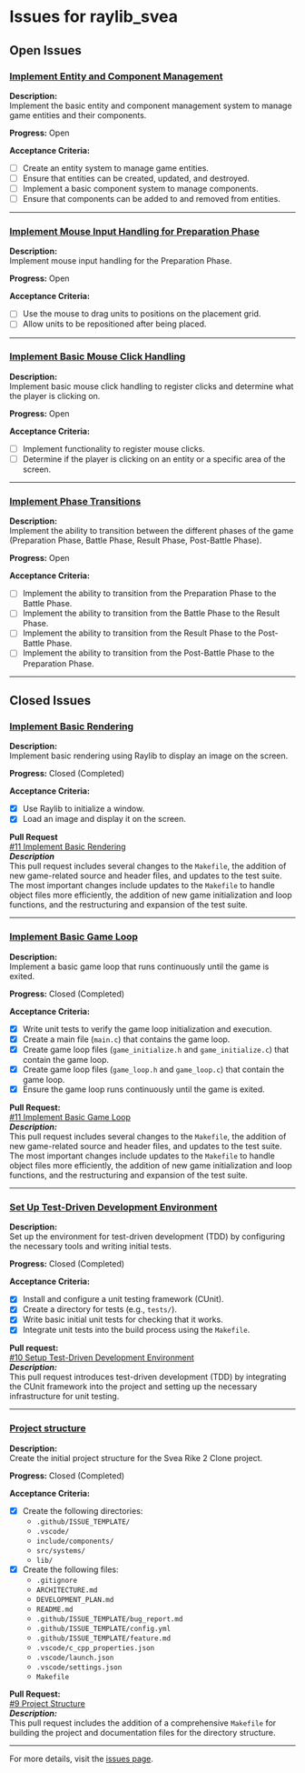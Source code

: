# Issues for raylib_svea

## Open Issues

### [Implement Entity and Component Management](https://github.com/o92design/raylib_svea/issues/7)
**Description:**  
Implement the basic entity and component management system to manage game entities and their components.

**Progress:** Open

**Acceptance Criteria:**
- [ ] Create an entity system to manage game entities.
- [ ] Ensure that entities can be created, updated, and destroyed.
- [ ] Implement a basic component system to manage components.
- [ ] Ensure that components can be added to and removed from entities.

---

### [Implement Mouse Input Handling for Preparation Phase](https://github.com/o92design/raylib_svea/issues/6)
**Description:**  
Implement mouse input handling for the Preparation Phase.

**Progress:** Open

**Acceptance Criteria:**
- [ ] Use the mouse to drag units to positions on the placement grid.
- [ ] Allow units to be repositioned after being placed.

---

### [Implement Basic Mouse Click Handling](https://github.com/o92design/raylib_svea/issues/5)
**Description:**  
Implement basic mouse click handling to register clicks and determine what the player is clicking on.

**Progress:** Open

**Acceptance Criteria:**
- [ ] Implement functionality to register mouse clicks.
- [ ] Determine if the player is clicking on an entity or a specific area of the screen.

---

### [Implement Phase Transitions](https://github.com/o92design/raylib_svea/issues/4)
**Description:**  
Implement the ability to transition between the different phases of the game (Preparation Phase, Battle Phase, Result Phase, Post-Battle Phase).

**Progress:** Open

**Acceptance Criteria:**
- [ ] Implement the ability to transition from the Preparation Phase to the Battle Phase.
- [ ] Implement the ability to transition from the Battle Phase to the Result Phase.
- [ ] Implement the ability to transition from the Result Phase to the Post-Battle Phase.
- [ ] Implement the ability to transition from the Post-Battle Phase to the Preparation Phase.

---

## Closed Issues

### [Implement Basic Rendering](https://github.com/o92design/raylib_svea/issues/3)
**Description:**  
Implement basic rendering using Raylib to display an image on the screen.

**Progress:** Closed (Completed)

**Acceptance Criteria:**
- [x] Use Raylib to initialize a window.
- [x] Load an image and display it on the screen.

**Pull Request**  
[#11 Implement Basic Rendering](https://github.com/o92design/raylib_svea/pull/11)  
***Description***  
This pull request includes several changes to the `Makefile`, the addition of new game-related source and header files, and updates to the test suite. The most important changes include updates to the `Makefile` to handle object files more efficiently, the addition of new game initialization and loop functions, and the restructuring and expansion of the test suite.

---

### [Implement Basic Game Loop](https://github.com/o92design/raylib_svea/issues/2)
**Description:**  
Implement a basic game loop that runs continuously until the game is exited.

**Progress:** Closed (Completed)

**Acceptance Criteria:**
- [x] Write unit tests to verify the game loop initialization and execution.
- [x] Create a main file (`main.c`) that contains the game loop.
- [x] Create game loop files (`game_initialize.h` and `game_initialize.c`) that contain the game loop.
- [x] Create game loop files (`game_loop.h` and `game_loop.c`) that contain the game loop.
- [x] Ensure the game loop runs continuously until the game is exited.

**Pull Request:**  
[#11 Implement Basic Game Loop](https://github.com/o92design/raylib_svea/pull/11)  
***Description:***  
This pull request includes several changes to the `Makefile`, the addition of new game-related source and header files, and updates to the test suite. The most important changes include updates to the `Makefile` to handle object files more efficiently, the addition of new game initialization and loop functions, and the restructuring and expansion of the test suite.

---

### [Set Up Test-Driven Development Environment](https://github.com/o92design/raylib_svea/issues/8)
**Description:**  
Set up the environment for test-driven development (TDD) by configuring the necessary tools and writing initial tests.

**Progress:** Closed (Completed)

**Acceptance Criteria:**
- [x] Install and configure a unit testing framework (CUnit).
- [x] Create a directory for tests (e.g., `tests/`).
- [x] Write basic initial unit tests for checking that it works.
- [x] Integrate unit tests into the build process using the `Makefile`.

**Pull request:**  
[#10 Setup Test-Driven Development Environment](https://github.com/o92design/raylib_svea/pull/10)  
***Description:***  
This pull request introduces test-driven development (TDD) by integrating the CUnit framework into the project and setting up the necessary infrastructure for unit testing.

---

### [Project structure](https://github.com/o92design/raylib_svea/issues/1)
**Description:**  
Create the initial project structure for the Svea Rike 2 Clone project.

**Progress:** Closed (Completed)

**Acceptance Criteria:**
- [x] Create the following directories:
  - `.github/ISSUE_TEMPLATE/`
  - `.vscode/`
  - `include/components/`
  - `src/systems/`
  - `lib/`
- [x] Create the following files:
  - `.gitignore`
  - `ARCHITECTURE.md`
  - `DEVELOPMENT_PLAN.md`
  - `README.md`
  - `.github/ISSUE_TEMPLATE/bug_report.md`
  - `.github/ISSUE_TEMPLATE/config.yml`
  - `.github/ISSUE_TEMPLATE/feature.md`
  - `.vscode/c_cpp_properties.json`
  - `.vscode/launch.json`
  - `.vscode/settings.json`
  - `Makefile`

**Pull Request:**  
[#9 Project Structure](https://github.com/o92design/raylib_svea/pull/9)  
***Description:***  
This pull request includes the addition of a comprehensive `Makefile` for building the project and documentation files for the directory structure.

---

For more details, visit the [issues page](https://github.com/o92design/raylib_svea/issues?q=is%3Aissue).